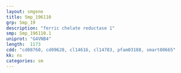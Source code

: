 ```yaml
---
layout: smgene
title: Smp_196110
grp: Smp_19
description: "ferric chelate reductase 1"
smp: Smp_196110.1
uniprot: "G4VNB4"
length:  1173
cdd: "cd08760, cd09628, cl14616, cl14783, pfam03188, smart00665"
kk: ns
categories: sm
---
```

